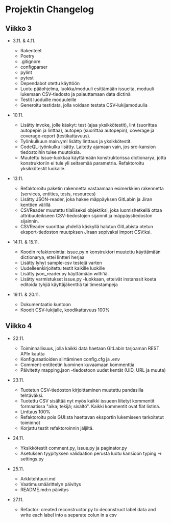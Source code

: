 # Projektin Changelog #

## Viikko 3 ##
- 3.11. & 4.11.
    - Rakenteet
    - Poetry
    - .gitignore
    - configparser
    - pylint
    - pytest
    - Dependabot otettu käyttöön
    - Luotu pääohjelma, luokka/moduuli esittämään issueita, moduuli lukemaan CSV-tiedosto ja palauttamaan data dictinä
    - Testit luoduille moduuleille
    - Generoitu testidata, jolla voidaan testata CSV-lukijamoduulia

- 10.11.
    - Lisätty invoke, jolle käskyt: test (ajaa yksikkötestit), lint (suorittaa autopepin ja linttaa), autopep (suorittaa autopepin), coverage ja coverage-report (testikattavuus).
    - Työnkulkuun main.yml lisätty linttaus ja yksikkötestit.
    - CodeQL-työnkulku lisätty. Laitetty ajamaan vain, jos src-kansion tiedostoihin tulee muutoksia.
    - Muutettu Issue-luokkaa käyttämään konstruktorissa dictionarya, jotta konstruktoriin ei tule yli seitsemää parametria. Refaktoroitu yksikkötestit luokalle.

- 13.11.
    - Refaktoroitu paketin rakennetta vastaamaan esimerkkien rakennetta (services, entities, tests, resources)
    - Lisätty JSON-reader, joka hakee mäppäyksen GitLabin ja Jiran kenttien välillä
    - CSVReader muutettu tilalliseksi objektiksi, joka luomishetkellä ottaa attribuuteikseen CSV-tiedostojen sijainnit ja mäppäystiedoston sijainnin.
    - CSVReader suorittaa yhdellä käskyllä halutun GitLabista otetun eksport-tiedoston muutpksen Jiraan sopivaksi import CSV:ksi.

- 14.11. & 15.11.
    - Koodin refaktorointia: issue.py:n konstruktori muutettu käyttämään dictionarya, ettei lintteri herjaa
    - Lisätty lyhyt sample-csv testejä varten
    - Uudelleenkirjoitettu testit kaikille luokille
    - Lisätty json_reader.py käyttämään with'iä.
    - Lisätty varmistukset issue.py -luokkaan, etteivät instanssit koeta editoida tyhjiä käyttäjäkenttiä tai timestampeja

- 19.11. & 20.11.
    - Dokumentaatio kuntoon
    - Koodit CSV-lukijalle, koodikattavuus 100%

## Viikko 4 ##

- 22.11.
    - Toiminnallisuus, jolla kaikki data haetaan GitLabin tarjoaman REST APIn kautta
    - Konfiguraatioiden siirtäminen config.cfg ja .env
    - Comment-entiteetin luominen kuvaamaan kommenttia
    - Päivitetty mapping.json -tiedostoon uudet kentät (UID, URL ja muuta)

- 23.11.
    - Tuotetun CSV-tiedoston kirjoittaminen muutettu pandasilla tehtäväksi.
    - Tuotettu CSV sisältää nyt myös kaikki issueen liitetyt kommentit formaatissa "aika; tekijä; sisältö". Kaikki kommentit ovat flat listinä.
    - Linttaus 100%
    - Refaktoroitu pois GUI:sta haettavan eksportin lukemiseen tarkoitetut toiminnot
    - Korjattu testit refaktoroinnin jäljiltä.

- 24.11.
    - Yksikkötestit comment.py, issue.py ja paginator.py
    - Asetuksen tyypityksen validaation perusta luotu kansioon typing -> settings.py

- 25.11.
    - Arkkitehtuuri.md
    - Vaatimusmäärittelyn päivitys
    - README.md:n päivitys

- 27.11.
    - Refactor: created reconstructor.py to deconstruct label data and write each label into a separate colun in a csv